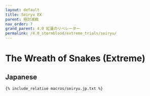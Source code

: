 ```yaml
---
layout: default
title: Seiryu EX
parent: 極討滅戦
nav_order: 7
grand_parent: 4.0 紅蓮のリベレーター
permalink: /4.0_stormblood/extreme_trials/seiryu/
---
```


# The Wreath of Snakes (Extreme)

## Japanese
```
{% include_relative macros/seiryu.jp.txt %}
```